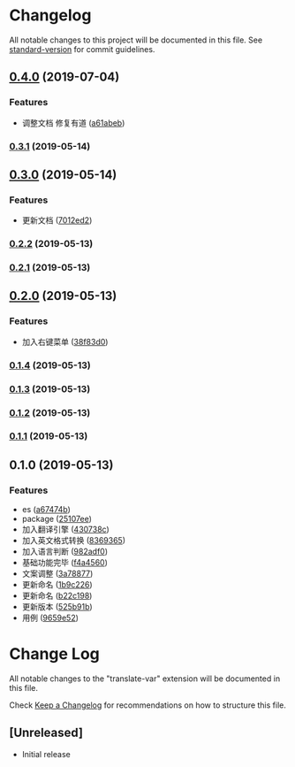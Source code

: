 # Changelog

All notable changes to this project will be documented in this file. See [standard-version](https://github.com/conventional-changelog/standard-version) for commit guidelines.

## [0.4.0](https://github.com/SvenZhao/var-translation/compare/v0.3.1...v0.4.0) (2019-07-04)


### Features

* 调整文档 修复有道 ([a61abeb](https://github.com/SvenZhao/var-translation/commit/a61abeb))



### [0.3.1](https://github.com/SvenZhao/var-translation/compare/v0.3.0...v0.3.1) (2019-05-14)



## [0.3.0](https://github.com/SvenZhao/var-translation/compare/v0.2.2...v0.3.0) (2019-05-14)


### Features

* 更新文档 ([7012ed2](https://github.com/SvenZhao/var-translation/commit/7012ed2))



### [0.2.2](https://github.com/SvenZhao/var-translation/compare/v0.2.1...v0.2.2) (2019-05-13)



### [0.2.1](https://github.com/SvenZhao/var-translation/compare/v0.2.0...v0.2.1) (2019-05-13)



## [0.2.0](https://github.com/SvenZhao/var-translation/compare/v0.1.4...v0.2.0) (2019-05-13)


### Features

* 加入右键菜单 ([38f83d0](https://github.com/SvenZhao/var-translation/commit/38f83d0))



### [0.1.4](https://github.com/SvenZhao/var-translation/compare/v0.1.3...v0.1.4) (2019-05-13)



### [0.1.3](https://github.com/SvenZhao/var-translation/compare/v0.1.2...v0.1.3) (2019-05-13)



### [0.1.2](https://github.com/SvenZhao/var-translation/compare/v0.1.1...v0.1.2) (2019-05-13)



### [0.1.1](https://github.com/SvenZhao/var-translation/compare/v0.1.0...v0.1.1) (2019-05-13)



## 0.1.0 (2019-05-13)


### Features

* es ([a67474b](https://github.com/SvenZhao/var-translation/commit/a67474b))
* package ([25107ee](https://github.com/SvenZhao/var-translation/commit/25107ee))
* 加入翻译引擎 ([430738c](https://github.com/SvenZhao/var-translation/commit/430738c))
* 加入英文格式转换 ([8369365](https://github.com/SvenZhao/var-translation/commit/8369365))
* 加入语言判断 ([982adf0](https://github.com/SvenZhao/var-translation/commit/982adf0))
* 基础功能完毕 ([f4a4560](https://github.com/SvenZhao/var-translation/commit/f4a4560))
* 文案调整 ([3a78877](https://github.com/SvenZhao/var-translation/commit/3a78877))
* 更新命名 ([1b9c226](https://github.com/SvenZhao/var-translation/commit/1b9c226))
* 更新命名 ([b22c198](https://github.com/SvenZhao/var-translation/commit/b22c198))
* 更新版本 ([525b91b](https://github.com/SvenZhao/var-translation/commit/525b91b))
* 用例 ([9659e52](https://github.com/SvenZhao/var-translation/commit/9659e52))



# Change Log

All notable changes to the "translate-var" extension will be documented in this file.

Check [Keep a Changelog](http://keepachangelog.com/) for recommendations on how to structure this file.

## [Unreleased]

- Initial release
